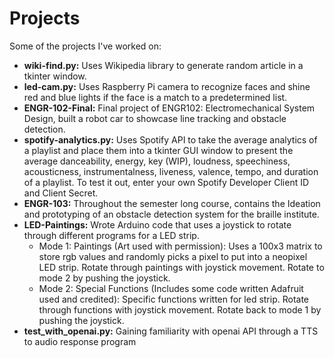 # Projects
Some of the projects I've worked on:

* **wiki-find.py:** Uses Wikipedia library to generate random article in a tkinter window.  
* **led-cam.py:** Uses Raspberry Pi camera to recognize faces and shine red and blue lights if the face is a match to a predetermined list.  
* **ENGR-102-Final:** Final project of ENGR102: Electromechanical System Design, built a robot car to showcase line tracking and obstacle detection.  
* **spotify-analytics.py:** Uses Spotify API to take the average analytics of a playlist and place them into a tkinter GUI window to present the average danceability, energy, key (WIP), loudness, speechiness, acousticness, instrumentalness, liveness, valence, tempo, and duration of a playlist. To test it out, enter your own Spotify Developer Client ID and Client Secret.
* **ENGR-103:** Throughout the semester long course, contains the Ideation and prototyping of an obstacle detection system for the braille institute.
* **LED-Paintings:** Wrote Arduino code that uses a joystick to rotate through different programs for a LED strip.
   * Mode 1: Paintings (Art used with permission):
      Uses a 100x3 matrix to store rgb values and randomly picks a pixel to put into a neopixel LED strip.
      Rotate through paintings with joystick movement.
      Rotate to mode 2 by pushing the joystick.
   * Mode 2: Special Functions (Includes some code written Adafruit used and credited):
      Specific functions written for led strip.
      Rotate through functions with joystick movement.
      Rotate back to mode 1 by pushing the joystick.
 * **test_with_openai.py:** Gaining familiarity with openai API through a TTS to audio response program  
